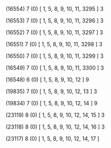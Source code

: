 (16554) 7 (0) [ 1, 5, 8, 9, 10, 11, 3295 ] 3 


(16553) 7 (0) [ 1, 5, 8, 9, 10, 11, 3296 ] 3 


(16552) 7 (0) [ 1, 5, 8, 9, 10, 11, 3297 ] 3 


(16551) 7 (0) [ 1, 5, 8, 9, 10, 11, 3298 ] 3 


(16550) 7 (0) [ 1, 5, 8, 9, 10, 11, 3299 ] 3 


(16549) 7 (0) [ 1, 5, 8, 9, 10, 11, 3300 ] 3 


(16548) 6 (0) [ 1, 5, 8, 9, 10, 12 ] 9 


(19835) 7 (0) [ 1, 5, 8, 9, 10, 12, 13 ] 3 


(19834) 7 (0) [ 1, 5, 8, 9, 10, 12, 14 ] 9 


(23119) 8 (0) [ 1, 5, 8, 9, 10, 12, 14, 15 ] 3 


(23118) 8 (0) [ 1, 5, 8, 9, 10, 12, 14, 16 ] 3 


(23117) 8 (0) [ 1, 5, 8, 9, 10, 12, 14, 17 ]  

